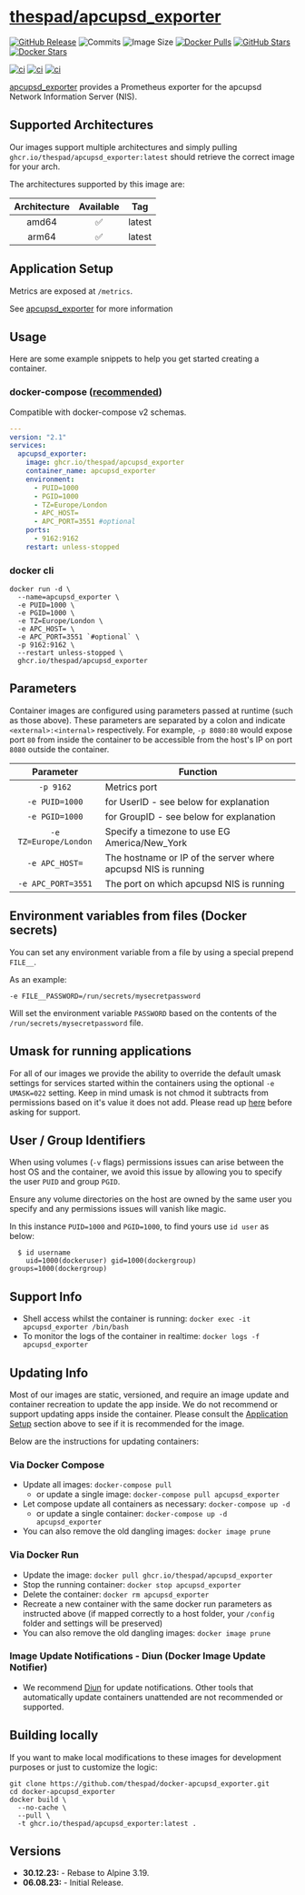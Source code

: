 # [thespad/apcupsd_exporter](https://github.com/thespad/docker-apcupsd_exporter)

[![GitHub Release](https://img.shields.io/github/release/thespad/docker-apcupsd_exporter.svg?color=26689A&labelColor=555555&logoColor=ffffff&style=for-the-badge&logo=github)](https://github.com/thespad/docker-apcupsd_exporter/releases)
![Commits](https://img.shields.io/github/commits-since/thespad/docker-apcupsd_exporter/latest?color=26689A&include_prereleases&logo=github&style=for-the-badge)
![Image Size](https://img.shields.io/docker/image-size/thespad/apcupsd_exporter/latest?color=26689A&labelColor=555555&logoColor=ffffff&style=for-the-badge&label=Size)
[![Docker Pulls](https://img.shields.io/docker/pulls/thespad/apcupsd_exporter.svg?color=26689A&labelColor=555555&logoColor=ffffff&style=for-the-badge&label=pulls&logo=docker)](https://hub.docker.com/r/thespad/apcupsd_exporter)
[![GitHub Stars](https://img.shields.io/github/stars/thespad/docker-apcupsd_exporter.svg?color=26689A&labelColor=555555&logoColor=ffffff&style=for-the-badge&logo=github)](https://github.com/thespad/docker-apcupsd_exporter)
[![Docker Stars](https://img.shields.io/docker/stars/thespad/apcupsd_exporter.svg?color=26689A&labelColor=555555&logoColor=ffffff&style=for-the-badge&label=stars&logo=docker)](https://hub.docker.com/r/thespad/apcupsd_exporter)

[![ci](https://img.shields.io/github/actions/workflow/status/thespad/docker-apcupsd_exporter/call-check-and-release.yml?branch=main&labelColor=555555&logoColor=ffffff&style=for-the-badge&logo=github&label=Check%20For%20Upstream%20Updates)](https://github.com/thespad/docker-apcupsd_exporter/actions/workflows/call-check-and-release.yml)
[![ci](https://img.shields.io/github/actions/workflow/status/thespad/docker-apcupsd_exporter/call-baseimage-update.yml?branch=main&labelColor=555555&logoColor=ffffff&style=for-the-badge&logo=github&label=Check%20For%20Baseimage%20Updates)](https://github.com/thespad/docker-apcupsd_exporter/actions/workflows/call-baseimage-update.yml)
[![ci](https://img.shields.io/github/actions/workflow/status/thespad/docker-apcupsd_exporter/call-build-image.yml?labelColor=555555&logoColor=ffffff&style=for-the-badge&logo=github&label=Build%20Image)](https://github.com/thespad/docker-apcupsd_exporter/actions/workflows/call-build-image.yml)

[apcupsd_exporter](https://github.com/mdlayher/apcupsd_exporter) provides a Prometheus exporter for the apcupsd Network Information Server (NIS).

## Supported Architectures

Our images support multiple architectures and simply pulling `ghcr.io/thespad/apcupsd_exporter:latest` should retrieve the correct image for your arch.

The architectures supported by this image are:

| Architecture | Available | Tag |
| :----: | :----: | ---- |
| amd64 | ✅ | latest |
| arm64 | ✅ | latest |

## Application Setup

Metrics are exposed at `/metrics`.

See [apcupsd_exporter](https://github.com/mdlayher/apcupsd_exporter/) for more information

## Usage

Here are some example snippets to help you get started creating a container.

### docker-compose ([recommended](https://docs.linuxserver.io/general/docker-compose))

Compatible with docker-compose v2 schemas.

```yaml
---
version: "2.1"
services:
  apcupsd_exporter:
    image: ghcr.io/thespad/apcupsd_exporter
    container_name: apcupsd_exporter
    environment:
      - PUID=1000
      - PGID=1000
      - TZ=Europe/London
      - APC_HOST=
      - APC_PORT=3551 #optional
    ports:
      - 9162:9162
    restart: unless-stopped
```

### docker cli

```shell
docker run -d \
  --name=apcupsd_exporter \
  -e PUID=1000 \
  -e PGID=1000 \
  -e TZ=Europe/London \
  -e APC_HOST= \
  -e APC_PORT=3551 `#optional` \
  -p 9162:9162 \
  --restart unless-stopped \
  ghcr.io/thespad/apcupsd_exporter
```

## Parameters

Container images are configured using parameters passed at runtime (such as those above). These parameters are separated by a colon and indicate `<external>:<internal>` respectively. For example, `-p 8080:80` would expose port `80` from inside the container to be accessible from the host's IP on port `8080` outside the container.

| Parameter | Function |
| :----: | --- |
| `-p 9162` | Metrics port |
| `-e PUID=1000` | for UserID - see below for explanation |
| `-e PGID=1000` | for GroupID - see below for explanation |
| `-e TZ=Europe/London` | Specify a timezone to use EG America/New_York |
| `-e APC_HOST=` | The hostname or IP of the server where apcupsd NIS is running |
| `-e APC_PORT=3551` | The port on which apcupsd NIS is running |

## Environment variables from files (Docker secrets)

You can set any environment variable from a file by using a special prepend `FILE__`.

As an example:

```shell
-e FILE__PASSWORD=/run/secrets/mysecretpassword
```

Will set the environment variable `PASSWORD` based on the contents of the `/run/secrets/mysecretpassword` file.

## Umask for running applications

For all of our images we provide the ability to override the default umask settings for services started within the containers using the optional `-e UMASK=022` setting.
Keep in mind umask is not chmod it subtracts from permissions based on it's value it does not add. Please read up [here](https://en.wikipedia.org/wiki/Umask) before asking for support.

## User / Group Identifiers

When using volumes (`-v` flags) permissions issues can arise between the host OS and the container, we avoid this issue by allowing you to specify the user `PUID` and group `PGID`.

Ensure any volume directories on the host are owned by the same user you specify and any permissions issues will vanish like magic.

In this instance `PUID=1000` and `PGID=1000`, to find yours use `id user` as below:

```shell
  $ id username
    uid=1000(dockeruser) gid=1000(dockergroup) groups=1000(dockergroup)
```

## Support Info

* Shell access whilst the container is running: `docker exec -it apcupsd_exporter /bin/bash`
* To monitor the logs of the container in realtime: `docker logs -f apcupsd_exporter`

## Updating Info

Most of our images are static, versioned, and require an image update and container recreation to update the app inside. We do not recommend or support updating apps inside the container. Please consult the [Application Setup](#application-setup) section above to see if it is recommended for the image.

Below are the instructions for updating containers:

### Via Docker Compose

* Update all images: `docker-compose pull`
  * or update a single image: `docker-compose pull apcupsd_exporter`
* Let compose update all containers as necessary: `docker-compose up -d`
  * or update a single container: `docker-compose up -d apcupsd_exporter`
* You can also remove the old dangling images: `docker image prune`

### Via Docker Run

* Update the image: `docker pull ghcr.io/thespad/apcupsd_exporter`
* Stop the running container: `docker stop apcupsd_exporter`
* Delete the container: `docker rm apcupsd_exporter`
* Recreate a new container with the same docker run parameters as instructed above (if mapped correctly to a host folder, your `/config` folder and settings will be preserved)
* You can also remove the old dangling images: `docker image prune`

### Image Update Notifications - Diun (Docker Image Update Notifier)

* We recommend [Diun](https://crazymax.dev/diun/) for update notifications. Other tools that automatically update containers unattended are not recommended or supported.

## Building locally

If you want to make local modifications to these images for development purposes or just to customize the logic:

```shell
git clone https://github.com/thespad/docker-apcupsd_exporter.git
cd docker-apcupsd_exporter
docker build \
  --no-cache \
  --pull \
  -t ghcr.io/thespad/apcupsd_exporter:latest .
```

## Versions

* **30.12.23:** - Rebase to Alpine 3.19.
* **06.08.23:** - Initial Release.
